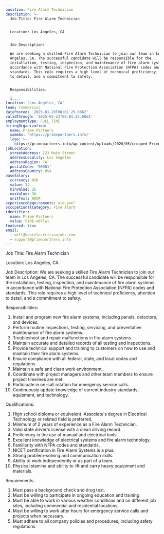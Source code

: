 ```yaml
---
position: Fire Alarm Technician
description: >-
  Job Title: Fire Alarm Technician


  Location: Los Angeles, CA


  Job Description:

  We are seeking a skilled Fire Alarm Technician to join our team in Los
  Angeles, CA. The successful candidate will be responsible for the
  installation, testing, inspection, and maintenance of fire alarm systems in
  accordance with National Fire Protection Association (NFPA) codes and
  standards. This role requires a high level of technical proficiency, attention
  to detail, and a commitment to safety.


  Responsibilities:

  1....
location: 'Los Angeles, CA'
team: Commercial
datePosted: '2025-01-20T08:01:25.686Z'
validThrough: '2025-02-23T08:01:25.686Z'
employmentType: FULL_TIME
hiringOrganization:
  name: Prime Partners
  sameAs: 'https://primepartners.info/'
  logo: >-
    https://primepartners.info/wp-content/uploads/2020/05/cropped-Prime-Partners-Logo-NO-BG-1-1.png
jobLocation:
  streetAddress: 123 Main Street
  addressLocality: Los Angeles
  addressRegion: CA
  postalCode: '90001'
  addressCountry: USA
baseSalary:
  currency: USD
  value: 32
  minValue: 26
  maxValue: 38
  unitText: HOUR
experienceRequirements: midLevel
occupationalCategory: Fire Alarm
identifier:
  name: Prime Partners
  value: FIRE-o0llwi
featured: true
email:
  - will@bestelectricianjobs.com
  - support@primepartners.info
---
```




Job Title: Fire Alarm Technician

Location: Los Angeles, CA

Job Description:
We are seeking a skilled Fire Alarm Technician to join our team in Los Angeles, CA. The successful candidate will be responsible for the installation, testing, inspection, and maintenance of fire alarm systems in accordance with National Fire Protection Association (NFPA) codes and standards. This role requires a high level of technical proficiency, attention to detail, and a commitment to safety.

Responsibilities:
1. Install and program new fire alarm systems, including panels, detectors, and devices.
2. Perform routine inspections, testing, servicing, and preventative maintenance of fire alarm systems.
3. Troubleshoot and repair malfunctions in fire alarm systems.
4. Maintain accurate and detailed records of all testing and inspections.
5. Provide technical support and training to customers on how to use and maintain their fire alarm systems.
6. Ensure compliance with all federal, state, and local codes and regulations.
7. Maintain a safe and clean work environment.
8. Coordinate with project managers and other team members to ensure project timelines are met.
9. Participate in on-call rotation for emergency service calls.
10. Continuously update knowledge of current industry standards, equipment, and technology.

Qualifications:
1. High school diploma or equivalent. Associate's degree in Electrical Technology or related field is preferred.
2. Minimum of 2 years of experience as a Fire Alarm Technician.
3. Valid state driver's license with a clean driving record.
4. Proficiency in the use of manual and electrical tools.
5. Excellent knowledge of electrical systems and fire alarm technology.
6. Familiarity with NFPA codes and standards.
7. NICET certification in Fire Alarm Systems is a plus.
8. Strong problem-solving and communication skills.
9. Ability to work independently or as part of a team.
10. Physical stamina and ability to lift and carry heavy equipment and materials.

Requirements:
1. Must pass a background check and drug test.
2. Must be willing to participate in ongoing education and training.
3. Must be able to work in various weather conditions and on different job sites, including commercial and residential locations.
4. Must be willing to work after hours for emergency service calls and projects when necessary.
5. Must adhere to all company policies and procedures, including safety regulations.

